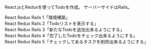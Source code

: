 React.jsとReduxを使ってTodoを作成。 サーバーサイドはRails。

React Redux Rails 1「環境構築」  
React Redux Rails 2「Todoリストを表示する」  
React Redux Rails 3「新たなTodoを追加出来るようにする」  
React Redux Rails 4「完了したTodoをチェック出来るようにする」  
React Redux Rails 5「チェックしてあるタスクを削除出来るようにする」
